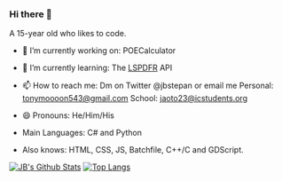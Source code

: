 ### Hi there 👋
A 15-year old who likes to code.


- 🔭 I’m currently working on: POECalculator 
- 🌱 I’m currently learning: The [LSPDFR](https://www.lcpdfr.com/) API
- 📫 How to reach me: Dm on Twitter @jbstepan or email me Personal: tonymoooon543@gmail.com School: jaoto23@icstudents.org
- 😄 Pronouns: He/Him/His

- Main Languages: C# and Python
- Also knows: HTML, CSS, JS, Batchfile, C++/C and GDScript.

[![JB's Github Stats](https://github-readme-stats.vercel.app/api?username=tonymoooon543)](https://github.com/anuraghazra/github-readme-stats)
[![Top Langs](https://github-readme-stats.vercel.app/api/top-langs/?username=tonymoooon543&langs_count=3)](https://github.com/anuraghazra/github-readme-stats)


